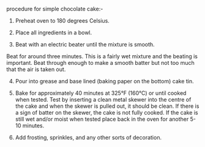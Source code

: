 procedure for simple chocolate cake:-

1. Preheat oven to 180 degrees Celsius.

2. Place all ingredients in a bowl.

3. Beat with an electric beater until the mixture is smooth.

Beat for around three minutes. This is a fairly wet mixture and the beating is important.
Beat through enough to make a smooth batter but not too much that the air is taken out.

4. Pour into grease and base lined (baking paper on the bottom) cake tin.

5. Bake for approximately 40 minutes at 325°F (160°C) or until cooked when tested. Test by inserting a clean metal skewer into the centre of the cake and when the skewer is pulled out, it should be clean. If there is a sign of batter on the skewer, the cake is not fully cooked.
If the cake is still wet and/or moist when tested place back in the oven for another 5-10 minutes.

6. Add frosting, sprinkles, and any other sorts of decoration.